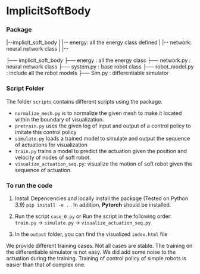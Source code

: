 # ImplicitSoftBody

### Package 
|--implicit_soft_body
|  |-- energy: all the energy class defined
|  |-- network: neural network class
|  |--


├── implicit_soft_body
├── energy : all the energy class
├── network.py : neural network class
├── system.py : base robot class
├── robot_model.py : include all the robot models
├── Sim.py : differentiable simulator


### Script Folder

The folder `scripts` contains different scripts using the package.

* `normalize_mesh.py` is to normalize the given mesh to make it located within the boundary of visualization.
* `pretrain.py` uses the given log of input and output of a control policy to imitate this control policy
* `simulate.py` loads a trained model to simulate and output the sequence of actuations for visualization
* `train.py` trains a model to predict the actuation given the position and velocity of nodes of soft robot.
* `visualize_actuation_seq.py`: visualize the motion of soft robot given the sequence of actuation.

### To run the code

1. Install Depencencies and locally install the package (Tested on Python 3.9)
    `pip install -e .` . In addition, **Pytorch** should be installed.

2.  Run the script `case_0.py` or
    Run the script in the following order: `train.py` -> `simulate.py` -> `visualize_actuation_seq.py`

3. In the `output` folder, you can find the visualized `index.html` file

We provide different training cases. Not all cases are stable. The training on the differentiable simulator is not easy. We did add some noise to the actuation during the training. Training of control policy of simple robots is easier than that of complex one.

